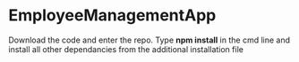 # EmployeeManagementApp
Download the code and enter the repo.
Type **npm install** in the cmd line and install all other dependancies from the additional installation file
